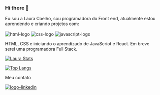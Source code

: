 ### Hi there 👋

Eu sou a Laura Coelho, sou programadora do Front end, atualmente estou aprendendo e criando projetos com:
<br>
<br>
<img src="https://img.shields.io/badge/HTML5-E34F26?style=for-the-badge&logo=html5&logoColor=white" alt="html-logo" /> <img src="https://img.shields.io/badge/CSS3-1572B6?style=for-the-badge&logo=css3&logoColor=white" alt="css-logo" />  <img src="https://img.shields.io/badge/JavaScript-323330?style=for-the-badge&logo=javascript&logoColor=F7DF1E" alt="javascript-logo" /> 
 
HTML, CSS e iniciando o aprendizado de JavaScriot e React. Em breve serei uma programadora Full Stack.

[![Laura Stats](https://github-readme-stats.vercel.app/api?username=LauraCristinaCoelho)](https://github.com/anuraghazra/github-readme-stats)


[![Top Langs](https://github-readme-stats.vercel.app/api/top-langs/?username=LauraCristinaCoelho)](https://github.com/anuraghazra/github-readme-stats)



Meu contato
<br>

<a href= "https://www.linkedin.com/in/laura-cristina-coelho/"><img src="https://img.shields.io/badge/LinkedIn-0077B5?style=for-the-badge&logo=linkedin&logoColor=white" alt="logo-linkedin"/>  <a/>
